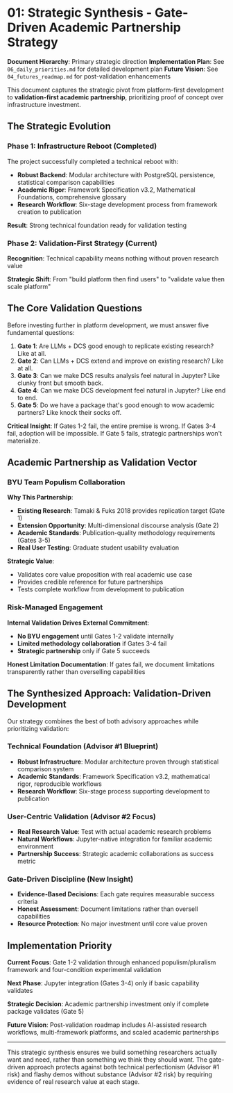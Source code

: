 # 01: Strategic Synthesis - Gate-Driven Academic Partnership Strategy

**Document Hierarchy**: Primary strategic direction
**Implementation Plan**: See `06_daily_priorities.md` for detailed development plan
**Future Vision**: See `04_futures_roadmap.md` for post-validation enhancements

This document captures the strategic pivot from platform-first development to **validation-first academic partnership**, prioritizing proof of concept over infrastructure investment.

## The Strategic Evolution

### Phase 1: Infrastructure Reboot (Completed)
The project successfully completed a technical reboot with:
- **Robust Backend**: Modular architecture with PostgreSQL persistence, statistical comparison capabilities
- **Academic Rigor**: Framework Specification v3.2, Mathematical Foundations, comprehensive glossary
- **Research Workflow**: Six-stage development process from framework creation to publication

**Result**: Strong technical foundation ready for validation testing

### Phase 2: Validation-First Strategy (Current)
**Recognition**: Technical capability means nothing without proven research value

**Strategic Shift**: From "build platform then find users" to "validate value then scale platform"

## The Core Validation Questions

Before investing further in platform development, we must answer five fundamental questions:

1. **Gate 1**: Are LLMs + DCS good enough to replicate existing research? Like at all.
2. **Gate 2**: Can LLMs + DCS extend and improve on existing research? Like at all.
3. **Gate 3**: Can we make DCS results analysis feel natural in Jupyter? Like clunky front but smooth back.
4. **Gate 4**: Can we make DCS development feel natural in Jupyter? Like end to end.
5. **Gate 5**: Do we have a package that's good enough to wow academic partners? Like knock their socks off.

**Critical Insight**: If Gates 1-2 fail, the entire premise is wrong. If Gates 3-4 fail, adoption will be impossible. If Gate 5 fails, strategic partnerships won't materialize.

## Academic Partnership as Validation Vector

### BYU Team Populism Collaboration
**Why This Partnership**:
- **Existing Research**: Tamaki & Fuks 2018 provides replication target (Gate 1)
- **Extension Opportunity**: Multi-dimensional discourse analysis (Gate 2)  
- **Academic Standards**: Publication-quality methodology requirements (Gates 3-5)
- **Real User Testing**: Graduate student usability evaluation

**Strategic Value**: 
- Validates core value proposition with real academic use case
- Provides credible reference for future partnerships
- Tests complete workflow from development to publication

### Risk-Managed Engagement
**Internal Validation Drives External Commitment**:
- **No BYU engagement** until Gates 1-2 validate internally
- **Limited methodology collaboration** if Gates 3-4 fail
- **Strategic partnership** only if Gate 5 succeeds

**Honest Limitation Documentation**: If gates fail, we document limitations transparently rather than overselling capabilities

## The Synthesized Approach: Validation-Driven Development

Our strategy combines the best of both advisory approaches while prioritizing validation:

### **Technical Foundation (Advisor #1 Blueprint)**
- **Robust Infrastructure**: Modular architecture proven through statistical comparison system
- **Academic Standards**: Framework Specification v3.2, mathematical rigor, reproducible workflows
- **Research Workflow**: Six-stage process supporting development to publication

### **User-Centric Validation (Advisor #2 Focus)**
- **Real Research Value**: Test with actual academic research problems
- **Natural Workflows**: Jupyter-native integration for familiar academic environment
- **Partnership Success**: Strategic academic collaborations as success metric

### **Gate-Driven Discipline (New Insight)**
- **Evidence-Based Decisions**: Each gate requires measurable success criteria
- **Honest Assessment**: Document limitations rather than oversell capabilities
- **Resource Protection**: No major investment until core value proven

## Implementation Priority

**Current Focus**: Gate 1-2 validation through enhanced populism/pluralism framework and four-condition experimental validation

**Next Phase**: Jupyter integration (Gates 3-4) only if basic capability validates

**Strategic Decision**: Academic partnership investment only if complete package validates (Gate 5)

**Future Vision**: Post-validation roadmap includes AI-assisted research workflows, multi-framework platforms, and scaled academic partnerships

---

This strategic synthesis ensures we build something researchers actually want and need, rather than something we think they should want. The gate-driven approach protects against both technical perfectionism (Advisor #1 risk) and flashy demos without substance (Advisor #2 risk) by requiring evidence of real research value at each stage. 